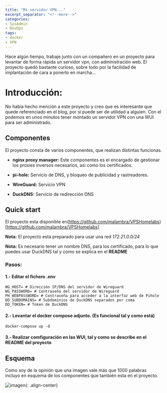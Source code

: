 ```yaml
---
title: "Mi servidor VPN..."
excerpt_separator: "<!--more-->"
categories:
- SysAdmin
- DevOps
tags:
- docker
- VPN
---
```

Hace algún tiempo, trabaje junto con un compañero en un proyecto para levantar de forma rápida un servidor vpn, con administración web. El proyecto quedó bastante curioso, sobre todo por la facilidad de implantación de cara a ponerlo en marcha...
<!--more-->
# Introducción:

No había hecho mención a este proyecto y creo que es interesante que quede referenciado en el blog, por si puede ser de utilidad a alguien. Con el podemos en unos minutos tener montado un servidor VPN con una WUI para ser administrado.

## Componentes
El proyecto consta de varios componentes, que realizan distintas funcionas.

- **nginx proxy manager:** Este componentes es el encargado de gestionar los proxies inversos necesarios, asi como los certificados.

- **pi-hole:** Servicio de DNS, y bloqueo de publicidad y rastreadores.

- **WireGuard:** Servicio VPN

- **DuckDNS:** Servicio de redirección DNS


## Quick start
El proyecto esta disponible en(https://github.com/malambra/VPSHomelabs)[https://github.com/malambra/VPSHomelabs]

**Nota:** El proyecto esta preparado para usar una red *172.21.0.0/24*

**Nota:** Es necesario tener un nombre DNS, para los certificado, para lo que puedes usar DuckDNS tal y como se explica en el **README**

### Pasos:

#### 1.- Editar el fichero **.env**
```
WG_HOST= # Dirección IP/DNS del servidor de Wireguard
WG_PASSWORD= # Contraseña del servidor de Wireguard 
PH_WEBPASSWORD= # Contraseña para acceder a la interfaz web de Pihole 
DD_SUBDOMAINS= # Subdominios de DuckDNS separados por coma
DD_TOKEN= # Token de DuckDNS
```

#### 2.- Levantar el docker compose adjunto. (Es funcional tal y como está)
```
docker-compose up -d
```

#### 3.- Realizar comfiguración en las WUI, tal y como se describe en el **README** del proyecto

## Esquema
Como soy de la opinión que una imagen vale más que 1000 palabras incluyo en esquema de los componentes que también esta en el proyecto. 

![imagen]({{'https://raw.githubusercontent.com/malambra/VPSHomelabs/master/images/diagrama_contenedores.png'|absolute_url}}){: .align-center}

